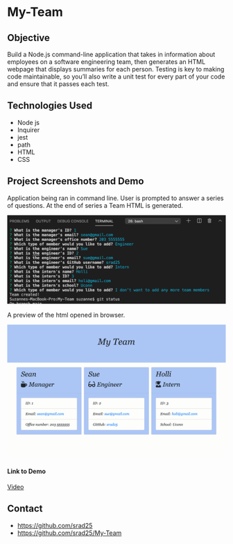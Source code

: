 # My-Team

## Objective
Build a Node.js command-line application that takes in information about employees on a software engineering team, then generates an HTML webpage that displays summaries for each person. Testing is key to making code maintainable, so you’ll also write a unit test for every part of your code and ensure that it passes each test.

## Technologies Used
* Node js
* Inquirer
* jest
* path
* HTML
* CSS

## Project Screenshots and Demo


Application being ran in command line. User is prompted to answer a series of questions. At the end of series a Team HTML is  generated.

![Screenhot](./assets/images/CLImyteam.png "pic of CL.")


A preview of the html opened in browser.

![Screenhot](./assets/images/myTeam.png "pic of preview HTML.")

#### Link to Demo

[Video]()

## Contact
* https://github.com/srad25
* https://github.com/srad25/My-Team